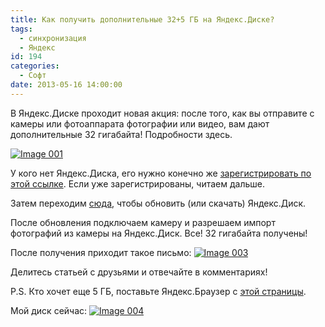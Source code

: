 ```yaml
---
title: Как получить дополнительные 32+5 ГБ на Яндекс.Диске?
tags:
  - синхронизация
  - Яндекс
id: 194
categories:
  - Софт
date: 2013-05-16 14:00:00
---
```


В Яндекс.Диске проходит новая акция: после того, как вы отправите с камеры или фотоаппарата фотографии или видео, вам дают дополнительные 32 гигабайта! Подробности здесь. <!--more-->

[![Image 001](http://atnartur.ru/wp-content/uploads/2013/05/Image-0013-300x179.png)](http://atnartur.ru/wp-content/uploads/2013/05/Image-0013.png)

У кого нет Яндекс.Диска, его нужно конечно же [зарегистрировать по этой ссылке](http://atnartur.ru/r/ydisk "Зарегистрировать Яндекс.Диск"). Если уже зарегистрированы, читаем дальше.

Затем переходим [сюда](http://disk.yandex.ru/download/ "Загрузить Яндекс.Диск"), чтобы обновить (или скачать) Яндекс.Диск. 

После обновления подключаем камеру и разрешаем импорт фотографий из камеры на Яндекс.Диск. Все! 32 гигабайта получены! 

После получения приходит такое письмо:
[![Image 003](http://atnartur.ru/wp-content/uploads/2013/05/Image-0031-300x263.png)](http://atnartur.ru/wp-content/uploads/2013/05/Image-0031.png)

Делитесь статьей с друзьями и отвечайте в комментариях!

P.S. Кто хочет еще 5 ГБ, поставьте Яндекс.Браузер с [этой страницы](https://mail.yandex.ru/neo2/?force2pane#disk/tuning/).

Мой диск сейчас:
[![Image 004](http://atnartur.ru/wp-content/uploads/2013/05/Image-0041-300x32.png)](http://atnartur.ru/wp-content/uploads/2013/05/Image-0041.png)
